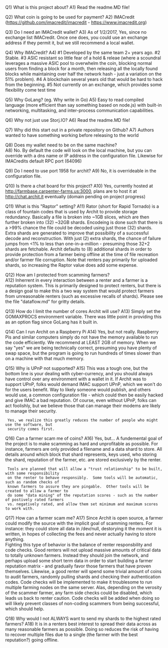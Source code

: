 Q1)  What is this project about?
A1)  Read the readme.MD file!

Q2)  What coin is going to be used for payment?
A2)  IMACredit  (https://github.com/imacredit/imacredit - https://www.imacredit.org)

Q3)  Do I need an IMACredit wallet?
A3)  As of 1/2/2017, Yes, since no exchange list IMACredit.  Once one does, you could use an
     exchange address if they permit it, but we still recommend a local wallet.

Q4)  Why IMACredit?
A4)  #1 Developed by the same team 2+ years ago.  #2 Stable.  #3 ASIC resistant so little fear
     of a hold & releae (where a scoundral leverages a massive ASIC pool to overwhelm the coin,
     blocking normal users from finding a block for a month, then releasing all the locally
     found blocks while maintaining over half the network hash - just a variation on the 51%
     problem).  #4 A blockchain several years old that would be hard to hack from the 
     beginning. #5 Not currently on an exchange, which provides some flexibility come test time

Q5)  Why GoLang? (eg. Why write in Go)
A5)  Easy to read compiled language (more efficient than say something based on node.js) with
     built-in networking, multitasking, and inter-process communication capabilities.

Q6)  Why not just use Storj.IO?
A6)  Read the readme.MD file!

Q7)  Why did this start out in a private repository on Github?
A7)  Authors wanted to have something working before releasing to the world

Q8)  Does my wallet need to be on the same machine?  
A8)  No.  By default the code will look on the local machine, but you can override with a
     dns name or IP address in the configuration file.  Likewise for IMACredits default RPC
     port (64096)

Q9)  Do I need to use port 1958 for archit?
A9)  No, it is overrideable in the configuration file.

Q10) Is there a chat board for this project?
A10) Yes, currently hosted at http://farmbase.carpenter-farms.us:3000, plans are to host it
     at http://chat.archit.it eventually (domain pending on project progress)

Q11) What is this "Raptor" setting?
A11) Rator (short for Rapid Tornado) is a class of fountain codes that is used by Archit to provide
     storage redundancy.  Basically a file is broken into ~1GB slices, which are then further broken
     into (32) ~32GB shards.   Encodeing is done such that there is a >99% chance the file could be 
     decoded using just those (32) shards.  Extra shards are generated to improve that possibility of
     a successful decode and reconstruction.  With just (2) extra shards, the chance of failure jumps 
     from <1% to less than one-in-a-million - presuming those 32+2 shards are fetchable.  Archit defaults
     to (8) additional shards in order to provide protection from a farmer being offline at the time of
     file recreation and/or farmer file corruption.  Note that renters pay primarily for uploaded shards,
     so increasing the Raptor value does add some expense.

Q12) How am I protected from scamming farmers?  
A12) Inherrent in every interaction between a renter and a farmer is a reputation system.  This is 
     primarily designed to protect renters, but there is a design goal to make this a two way system that
     would protect farmers from unreasonable renters (such as excessive recalls of shards).
     Please see the file "dataflow.md" for gritty details.

Q13) How do I limit the number of cores Archit will use?
A13) Simply set the GOMAXPROCS environment variable.  There was little point in providing this as an 
     option flag since GoLang has it built in.

Q14) Can I run Archit on a Raspberry Pi
A14) Yes, but not really.  Raspberry Pis and similar computers simply do not have the memory available
     to run the code efficiently.  We recommend at LEAST 2GB of memory.  When we say "yes" we are being
     technically correct, presuming you have plenty of swap space, but the program is going to run 
     hundreds of times slower than on a machine with that much memory.

Q15) Why is UPnP not supported?
A15) This was a tough one, but the bottom line is your dealing with cyber-currency, and you should 
     always have control over any environment with a wallet in it.  If Archit was to support UPnP,
     folks would demand IMAC support UPnP, which we won't do for the users benefit.  Way to likely
     someone would publish, and others would use, a common configuration file - which could then be
     easily hacked and give IMAC a bad reputation.  Of course, even without UPnP, folks can act foolishly,
     but we believe those that can manage their modems are likely to manage their security.

     Yes, we realize this greatly reduces the number of people who might use the software, but 
     security comes first.

Q16) Can a farmer scam me of coins?
A16) Yes, but...
     A fundemental goal of the project is to make scamming as hard and unprofitable as possible.  For
     instance, farmers are only provided a filename and a data shard to store.  All details around
     which block that shard represents, keys used, who storing the shard, reputation of the farmer, 
     etc. are stored exclusively by the renter.

     Tools are planned that will allow a "trust relationship" to be built, with some responsibility
     on the renter to behave responsibly.  Some tools will be automatic, such as random checks of
     known farmers to assure they are pingable.  Other tools will be created to allow a farmer to
     do some "data mining" of the reputation scores - such as the number of postively rated farmers
     vs. negatively rated, and allow them set minimum and maximum scores to work with.  

Q17) How can a farmer scam me?
A17) Since Archit is open source, a farmer could modify the source with the implicit goal of scamming
     renters.  For instance: they could store all data in /dev/null, destorying it the moment it
     is written, in hopes of collecting the fees and never actually having to store anything.  
     Fighting this type of behavior is the balance of renter responsbility and code checks. Good
     renters will not upload massive amounts of critical data to totally unknown farmers.  Instead
     they should join the network, and perhaps upload some short term data in order to start
     building a farmer reputation matrix - and gradually favor those farmers that have proven 
     themselves.  Likewise, a good renter will spend some trivial amount of coins to audit farmers,
     randomly pulling shards and checking their authentication codes.  Code checks will be
     implemented to make it troublesome to run multiple farming nodes on the same server.  Alas,
     depending on the verosity of the scammer farmer, any farm side checks could be disabled,
     which leads us back to renter caution.  Code checks will be added when doing so will likely
     prevent classes of non-coding scammers from being successful, which should help.

Q18) Why would I not ALWAYS want to send my shards to the highest rated farmers?
A18) It is in a renters best interest to spread their data across as many reasonable farmers as 
     possible.  Doing so reduces the risk of having to recover multiple files due to a single (the
     farmer with the best reputation?) going offline.
